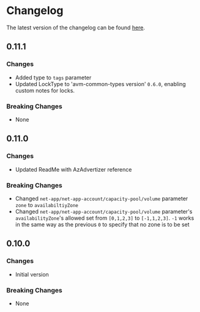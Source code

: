 # Changelog

The latest version of the changelog can be found [here](https://github.com/Azure/bicep-registry-modules/blob/main/avm/res/net-app/net-app-account/CHANGELOG.md).

## 0.11.1

### Changes

- Added type to `tags` parameter
- Updated LockType to 'avm-common-types version' `0.6.0`, enabling custom notes for locks.

### Breaking Changes

- None

## 0.11.0

### Changes

- Updated ReadMe with AzAdvertizer reference

### Breaking Changes

- Changed `net-app/net-app-account/capacity-pool/volume` parameter `zone` to `availabiltiyZone`
- Changed `net-app/net-app-account/capacity-pool/volume` parameter's `availabilityZone`'s allowed set from `[0,1,2,3]` to `[-1,1,2,3]`. `-1` works in the same way as the previous `0` to specify that no zone is to be set

## 0.10.0

### Changes

- Initial version

### Breaking Changes

- None
